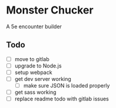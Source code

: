 # Monster Chucker
A 5e encounter builder

## Todo
* [ ] move to gitlab
* [ ] upgrade to Node.js
* [ ] setup webpack
* [ ] get dev server working
	* [ ] make sure JSON is loaded properly
* [ ] get sass working
* [ ] replace readme todo with gitlab issues
